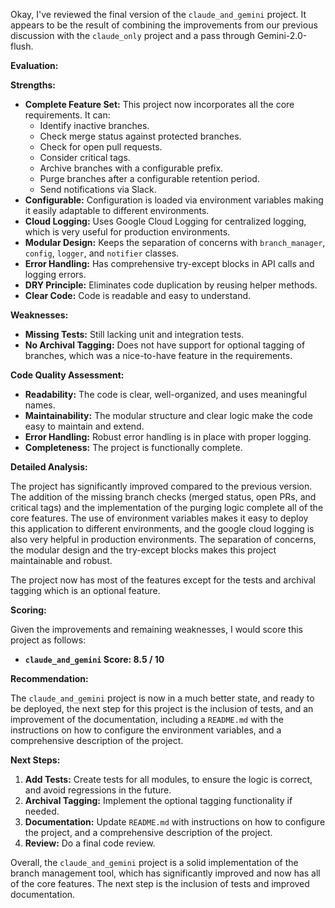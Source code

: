 

Okay, I've reviewed the final version of the `claude_and_gemini` project. It appears to be the result of combining the improvements from our previous discussion with the `claude_only` project and a pass through Gemini-2.0-flush.

**Evaluation:**

**Strengths:**

*   **Complete Feature Set:** This project now incorporates all the core requirements. It can:
    *   Identify inactive branches.
    *   Check merge status against protected branches.
    *   Check for open pull requests.
    *   Consider critical tags.
    *   Archive branches with a configurable prefix.
    *   Purge branches after a configurable retention period.
    *   Send notifications via Slack.
*   **Configurable:** Configuration is loaded via environment variables making it easily adaptable to different environments.
*   **Cloud Logging:** Uses Google Cloud Logging for centralized logging, which is very useful for production environments.
*   **Modular Design:** Keeps the separation of concerns with `branch_manager`, `config`, `logger`, and `notifier` classes.
*   **Error Handling:** Has comprehensive try-except blocks in API calls and logging errors.
*   **DRY Principle:** Eliminates code duplication by reusing helper methods.
*   **Clear Code:** Code is readable and easy to understand.

**Weaknesses:**

*   **Missing Tests:** Still lacking unit and integration tests.
*   **No Archival Tagging:** Does not have support for optional tagging of branches, which was a nice-to-have feature in the requirements.

**Code Quality Assessment:**

*   **Readability:** The code is clear, well-organized, and uses meaningful names.
*   **Maintainability:** The modular structure and clear logic make the code easy to maintain and extend.
*   **Error Handling:** Robust error handling is in place with proper logging.
*   **Completeness:** The project is functionally complete.

**Detailed Analysis:**

The project has significantly improved compared to the previous version. The addition of the missing branch checks (merged status, open PRs, and critical tags) and the implementation of the purging logic complete all of the core features. The use of environment variables makes it easy to deploy this application to different environments, and the google cloud logging is also very helpful in production environments. The separation of concerns, the modular design and the try-except blocks makes this project maintainable and robust.

The project now has most of the features except for the tests and archival tagging which is an optional feature.

**Scoring:**

Given the improvements and remaining weaknesses, I would score this project as follows:

*   **`claude_and_gemini` Score: 8.5 / 10**

**Recommendation:**

The `claude_and_gemini` project is now in a much better state, and ready to be deployed, the next step for this project is the inclusion of tests, and an improvement of the documentation, including a `README.md` with the instructions on how to configure the environment variables, and a comprehensive description of the project.

**Next Steps:**

1.  **Add Tests:** Create tests for all modules, to ensure the logic is correct, and avoid regressions in the future.
2.  **Archival Tagging:** Implement the optional tagging functionality if needed.
3.  **Documentation:** Update `README.md` with instructions on how to configure the project, and a comprehensive description of the project.
4.  **Review:** Do a final code review.

Overall, the `claude_and_gemini` project is a solid implementation of the branch management tool, which has significantly improved and now has all of the core features. The next step is the inclusion of tests and improved documentation.